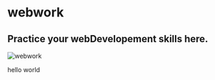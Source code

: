 # webwork
**Practice your webDevelopement skills here.**
---
<!--- --- or *** or <hr> for the new line --->
![webwork](images/webwork.jpg)

hello world
